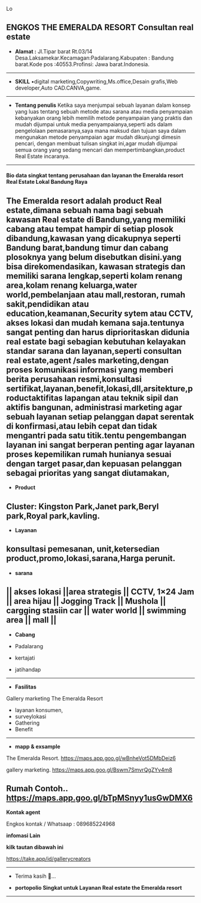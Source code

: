 Lo


**ENGKOS THE EMERALDA RESORT**
Consultan real estate
---

- **Alamat :** Jl.Tipar barat Rt.03/14
Desa.Laksamekar.Kecamagan:Padalarang.Kabupaten : Bandung barat.Kode pos :40553.Profinsi: Jawa barat.Indonesia.
---
- **SKILL**
•digital marketing,Copywriting,Ms.office,Desain grafis,Web developer,Auto CAD.CANVA,game.
---

 - **Tentang penulis**
Ketika saya menjumpai sebuah layanan dalam konsep yang luas tentang sebuah metode atau sarana atau media penyampaian kebanyakan orang lebih memilih metode penyampaian yang praktis dan mudah dijumpai  untuk media penyampaianya,seperti ads dalam pengelolaan pemasaranya,saya mana maksud dan tujuan saya dalam mengunakan metode penyampaian agar mudah dikunjungi dimesin pencari, dengan membuat tulisan singkat ini,agar mudah dijumpai semua orang yang sedang mencari dan mempertimbangkan,product Real Estate incaranya.
---
<h4>Bio data singkat tentang perusahaan dan layanan the Emeralda resort Real Estate Lokal Bandung Raya</h4>

The Emeralda resort adalah product Real estate,dimana sebuah nama bagi sebuah kawasan Real estate di Bandung,yang memiliki cabang atau tempat hampir di setiap plosok dibandung,kawasan yang dicakupnya seperti Bandung barat,bandung timur 
dan cabang plosoknya yang belum disebutkan disini.yang bisa direkomendasikan, kawasan strategis dan memiliki sarana lengkap,seperti kolam renang area,kolam renang keluarga,water world,pembelanjaan atau mall,restoran, rumah sakit,pendidikan atau education,keamanan,Security sytem atau CCTV, akses lokasi dan mudah kemana saja.tentunya sangat penting dan harus diprioritaskan didunia real estate bagi sebagian kebutuhan kelayakan standar sarana dan layanan,seperti consultan real estate,agent /sales marketing,dengan proses komunikasi informasi yang memberi berita perusahaan
resmi,konsultasi sertifikat,layanan,benefit,lokasi,dll,arsitekture,productaktifitas lapangan atau teknik sipil dan aktifis bangunan, administrasi marketing agar sebuah layanan setiap pelanggan dapat serentak di konfirmasi,atau lebih cepat dan tidak mengantri pada satu titik.tentu pengembangan layanan ini sangat berperan penting agar layanan proses kepemilikan rumah hunianya sesuai dengan target pasar,dan kepuasan pelanggan sebagai prioritas yang sangat diutamakan,
---


- **Product**

Cluster:
Kingston Park,Janet park,Beryl park,Royal park,kavling.
---
- **Layanan**

konsultasi pemesanan, unit,ketersedian product,promo,lokasi,sarana,Harga perunit.
---
- **sarana**

**|| akses lokasi ||area strategis || CCTV, 1×24 Jam || area hijau || Jogging Track || Mushola || cargging stasiin car || water world || swimming area || mall ||**
---
- **Cabang**

- Padalarang 
- kertajati
- jatihandap
---
- **Fasilitas**

Gallery marketing The Emeralda Resort
- layanan konsumen,
- surveylokasi
- Gathering
- Benefit
---
- **mapp & exsample**

The Emeralda Resort.
https://maps.app.goo.gl/wBnheVot5DMbDeiz6

gallery marketing.
https://maps.app.goo.gl/Bswm7SmvrQgZYv4m8

Rumah Contoh..
https://maps.app.goo.gl/bTpMSnyy1usGwDMX6
---
**Kontak agent**

Engkos 
kontak / Whatsaap : 089685224968


**infomasi Lain**

**kilk tautan dibawah ini**

https://take.app/id/gallerycreators

---

- Terima kasih 🙏...

- **portopolio Singkat untuk Layanan Real estate the Emeralda resort**
---






